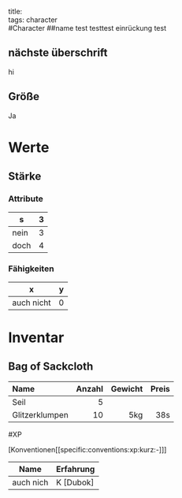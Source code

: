 title:   
tags: character  
#Character
##name
test
testtest
       einrückung
test
## nächste überschrift
hi

## Größe

Ja

# Werte
## Stärke
### Attribute
|s|3|
-|-
nein|3
doch|4
### Fähigkeiten
|x|y|
|-|-
auch nicht|0|



# Inventar

## Bag of Sackcloth
|Name|Anzahl|Gewicht|Preis|
|:----|-----:|------:|----:|
| Seil | 5 |||
| Glitzerklumpen | 10 | 5kg | 38s|


#XP

[Konventionen[[specific:conventions:xp:kurz:-]]]

|Name|Erfahrung|
|-|-|
| auch nich | K [Dubok] |

